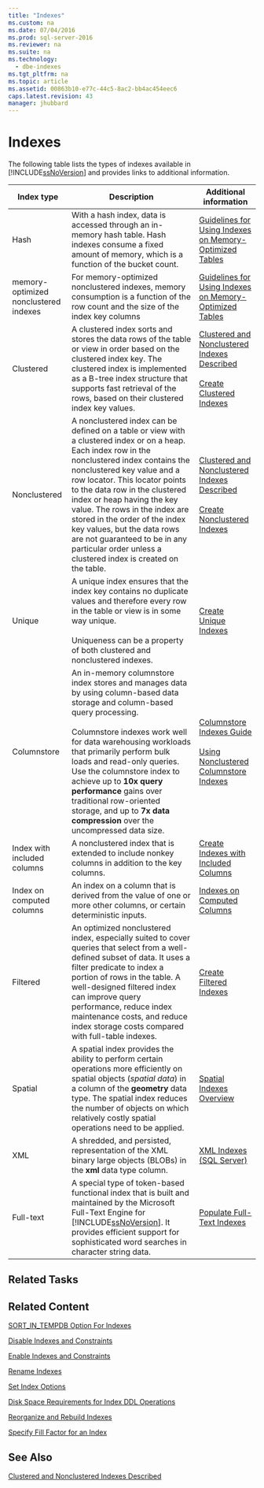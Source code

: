 ```yaml
---
title: "Indexes"
ms.custom: na
ms.date: 07/04/2016
ms.prod: sql-server-2016
ms.reviewer: na
ms.suite: na
ms.technology: 
  - dbe-indexes
ms.tgt_pltfrm: na
ms.topic: article
ms.assetid: 00863b10-e77c-44c5-8ac2-bb4ac454eec6
caps.latest.revision: 43
manager: jhubbard
---
```

# Indexes
The following table lists the types of indexes available in [!INCLUDE[ssNoVersion](../../Topics/TopicNameContainA/tokens/ssNoVersion_md.md)] and provides links to additional information.  
  
|Index type|Description|Additional information|  
|----------------|-----------------|----------------------------|  
|Hash|With a hash index, data is accessed through an in-memory hash table. Hash indexes consume a fixed amount of memory, which is a function of the bucket count.|[Guidelines for Using Indexes on Memory-Optimized Tables](../../Topics/TopicNameNotContainA/Guidelines-for-Using-Indexes-on-Memory-Optimized-Tables.md)|  
|memory-optimized nonclustered indexes|For memory-optimized nonclustered indexes, memory consumption is a function of the row count and the size of the index key columns|[Guidelines for Using Indexes on Memory-Optimized Tables](../../Topics/TopicNameNotContainA/Guidelines-for-Using-Indexes-on-Memory-Optimized-Tables.md)|  
|Clustered|A clustered index sorts and stores the data rows of the table or view in order based on the clustered index key. The clustered index is implemented as a B-tree index structure that supports fast retrieval of the rows, based on their clustered index key values.|[Clustered and Nonclustered Indexes Described](../../Topics/TopicNameNotContainA/Clustered-and-Nonclustered-Indexes-Described.md)<br /><br /> [Create Clustered Indexes](../../Topics/TopicNameNotContainA/Create-Clustered-Indexes.md)|  
|Nonclustered|A nonclustered index can be defined on a table or view with a clustered index or on a heap. Each index row in the nonclustered index contains the nonclustered key value and a row locator. This locator points to the data row in the clustered index or heap having the key value. The rows in the index are stored in the order of the index key values, but the data rows are not guaranteed to be in any particular order unless a clustered index is created on the table.|[Clustered and Nonclustered Indexes Described](../../Topics/TopicNameNotContainA/Clustered-and-Nonclustered-Indexes-Described.md)<br /><br /> [Create Nonclustered Indexes](../../Topics/TopicNameNotContainA/Create-Nonclustered-Indexes.md)|  
|Unique|A unique index ensures that the index key contains no duplicate values and therefore every row in the table or view is in some way unique.<br /><br /> Uniqueness can be a property of both clustered and nonclustered indexes.|[Create Unique Indexes](../../Topics/TopicNameNotContainA/Create-Unique-Indexes.md)|  
|Columnstore|An in-memory columnstore index stores and manages data by using column-based data storage and column-based query processing.<br /><br /> Columnstore indexes work well for data warehousing workloads that primarily perform bulk loads and read-only queries. Use the columnstore index to achieve up to **10x query performance** gains over traditional row-oriented storage, and up to **7x data compression** over the uncompressed data size.|[Columnstore Indexes Guide](../../Topics/TopicNameNotContainA/Columnstore-Indexes-Guide.md)<br /><br /> [Using Nonclustered Columnstore Indexes](https://msdn.microsoft.com/en-us/library/dn589806.aspx)|  
|Index with included columns|A nonclustered index that is extended to include nonkey columns in addition to the key columns.|[Create Indexes with Included Columns](../../Topics/TopicNameNotContainA/Create-Indexes-with-Included-Columns.md)|  
|Index on computed columns|An index on a column that is derived from the value of one or more other columns, or certain deterministic inputs.|[Indexes on Computed Columns](../../Topics/TopicNameNotContainA/Indexes-on-Computed-Columns.md)|  
|Filtered|An optimized nonclustered index, especially suited to cover queries that select from a well-defined subset of data. It uses a filter predicate to index a portion of rows in the table. A well-designed filtered index can improve query performance, reduce index maintenance costs, and reduce index storage costs compared with full-table indexes.|[Create Filtered Indexes](../../Topics/TopicNameNotContainA/Create-Filtered-Indexes.md)|  
|Spatial|A spatial index provides the ability to perform certain operations more efficiently on spatial objects (*spatial data*) in a column of the **geometry** data type. The spatial index reduces the number of objects on which relatively costly spatial operations need to be applied.|[Spatial Indexes Overview](../../Topics/TopicNameNotContainA/Spatial-Indexes-Overview.md)|  
|XML|A shredded, and persisted, representation of the XML binary large objects (BLOBs) in the **xml** data type column.|[XML Indexes (SQL Server)](../../Topics/TopicNameNotContainA/XML-Indexes--SQL-Server-.md)|  
|Full-text|A special type of token-based functional index that is built and maintained by the Microsoft Full-Text Engine for [!INCLUDE[ssNoVersion](../../Topics/TopicNameContainA/tokens/ssNoVersion_md.md)]. It provides efficient support for sophisticated word searches in character string data.|[Populate Full-Text Indexes](../../Topics/TopicNameNotContainA/Populate-Full-Text-Indexes.md)|  
  
## Related Tasks  
  
## Related Content  
 [SORT_IN_TEMPDB Option For Indexes](../../Topics/TopicNameNotContainA/SORT_IN_TEMPDB-Option-For-Indexes.md)  
  
 [Disable Indexes and Constraints](../../Topics/TopicNameNotContainA/Disable-Indexes-and-Constraints.md)  
  
 [Enable Indexes and Constraints](../../Topics/TopicNameNotContainA/Enable-Indexes-and-Constraints.md)  
  
 [Rename Indexes](../../Topics/TopicNameNotContainA/Rename-Indexes.md)  
  
 [Set Index Options](../../Topics/TopicNameNotContainA/Set-Index-Options.md)  
  
 [Disk Space Requirements for Index DDL Operations](../../Topics/TopicNameNotContainA/Disk-Space-Requirements-for-Index-DDL-Operations.md)  
  
 [Reorganize and Rebuild Indexes](../../Topics/TopicNameNotContainA/Reorganize-and-Rebuild-Indexes.md)  
  
 [Specify Fill Factor for an Index](../../Topics/TopicNameNotContainA/Specify-Fill-Factor-for-an-Index.md)  
  
## See Also  
 [Clustered and Nonclustered Indexes Described](../../Topics/TopicNameNotContainA/Clustered-and-Nonclustered-Indexes-Described.md)